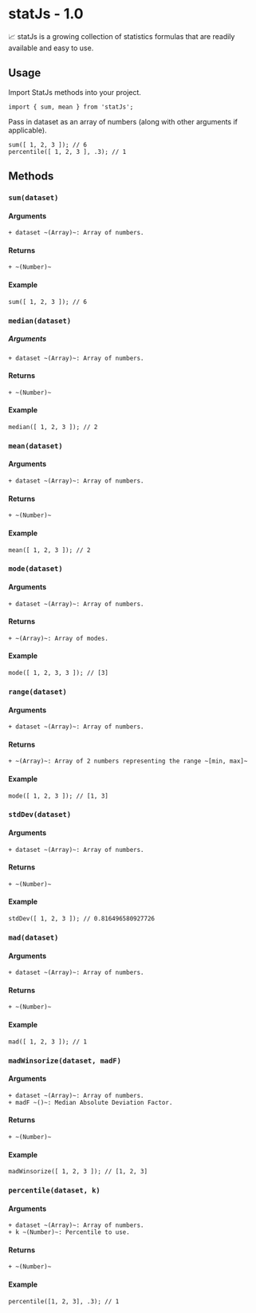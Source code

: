 # statJs - 1.0 #

📈 statJs is a growing collection of statistics formulas that are readily available and easy to use.

## Usage ##

Import StatJs methods into your project.
```
import { sum, mean } from 'statJs';
```

Pass in dataset as an array of numbers (along with other arguments if applicable).
```
sum([ 1, 2, 3 ]); // 6
percentile([ 1, 2, 3 ], .3); // 1
```

## Methods ##

### `sum(dataset)` ###
#### Arguments ####
    + dataset ~(Array)~: Array of numbers.
#### Returns ####
    + ~(Number)~
#### Example ####
```
sum([ 1, 2, 3 ]); // 6
```

### `median(dataset)` ###
##### Arguments #####
    + dataset ~(Array)~: Array of numbers.
#### Returns ####
    + ~(Number)~
#### Example ####
```
median([ 1, 2, 3 ]); // 2
```

### `mean(dataset)` ###
#### Arguments ####
    + dataset ~(Array)~: Array of numbers.
#### Returns ####
    + ~(Number)~
#### Example ####
```
mean([ 1, 2, 3 ]); // 2
```

### `mode(dataset)` ###
#### Arguments ####
    + dataset ~(Array)~: Array of numbers.
#### Returns ####
    + ~(Array)~: Array of modes.
#### Example ####
```
mode([ 1, 2, 3, 3 ]); // [3]
```

### `range(dataset)` ###
#### Arguments ####
    + dataset ~(Array)~: Array of numbers.
#### Returns ####
    + ~(Array)~: Array of 2 numbers representing the range ~[min, max]~
#### Example ####
```
mode([ 1, 2, 3 ]); // [1, 3]
```

### `stdDev(dataset)` ###
#### Arguments ####
    + dataset ~(Array)~: Array of numbers.
#### Returns ####
    + ~(Number)~
#### Example ####
```
stdDev([ 1, 2, 3 ]); // 0.816496580927726
```

### `mad(dataset)` ###
#### Arguments ####
    + dataset ~(Array)~: Array of numbers.
#### Returns ####
    + ~(Number)~
#### Example ####
```
mad([ 1, 2, 3 ]); // 1
```

### `madWinsorize(dataset, madF)` ###
#### Arguments ####
    + dataset ~(Array)~: Array of numbers.
    + madF ~()~: Median Absolute Deviation Factor.
#### Returns ####
    + ~(Number)~
#### Example ####
```
madWinsorize([ 1, 2, 3 ]); // [1, 2, 3]
```

### `percentile(dataset, k)` ###
#### Arguments ####
    + dataset ~(Array)~: Array of numbers.
    + k ~(Number)~: Percentile to use.
#### Returns ####
    + ~(Number)~
#### Example ####
```
percentile([1, 2, 3], .3); // 1
```
